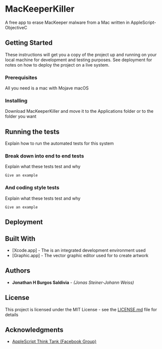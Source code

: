 # MacKeeperKiller

A free app to erase MacKeeper malware from a Mac written in AppleScript-ObjectiveC

## Getting Started

These instructions will get you a copy of the project up and running on your local machine for development and testing purposes. See deployment for notes on how to deploy the project on a live system.

### Prerequisites

All you need is a mac with Mojave macOS

### Installing

Download MacKeeperKiller and move it to the Applications folder or to the folder you want

## Running the tests

Explain how to run the automated tests for this system

### Break down into end to end tests

Explain what these tests test and why

```
Give an example
```

### And coding style tests

Explain what these tests test and why

```
Give an example
```

## Deployment

## Built With

* [Xcode.app] - The is an integrated development environment used
* [Graphic.app] - The vector graphic editor used for to create artwork

## Authors

* **Jonathan H Burgos Saldivia** - *(Jonas Steiner-Johann Weiss)*

## License

This project is licensed under the MIT License - see the [LICENSE.md](LICENSE.md) file for details

## Acknowledgments

* [AppleScript Think Tank (Facebook Group)](https://www.facebook.com/groups/179313285447304/)
